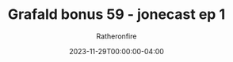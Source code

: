 ---
title: "Grafald bonus 59 - jonecast ep 1"
type: "image"
date: 2023-11-29T00:00:00-04:00
draft: false
categories:
- comics
- collaborations
tags:
- grafald
image_path: "/projects/grafald/comics/img/2023/bonus_60.png"
alt_text: ""
author: "Ratheronfire"
---